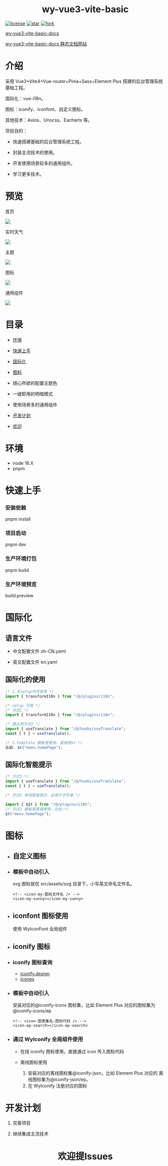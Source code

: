 <h1 align="center">wy-vue3-vite-basic</h1>

[![license](https://img.shields.io/badge/license-MIT-green)](LICENSE)
<a href='https://gitee.com/little-star227/wy-vue3-vite-basic/stargazers'><img src='https://gitee.com/little-star227/wy-vue3-vite-basic/badge/star.svg?theme=dark' alt='star'></img></a>
<a href='https://gitee.com/little-star227/wy-vue3-vite-basic/members'><img src='https://gitee.com/little-star227/wy-vue3-vite-basic/badge/fork.svg?theme=dark' alt='fork'></img></a>

[wy-vue3-vite-basic-docs](https://gitee.com/little-star227/wy-vue3-vite-basic-docs)

[wy-vue3-vite-basic-docs 静态文档网站](https://little-star227.gitee.io/wy-vue3-vite-basic-docs)

# 介绍

采用 Vue3+Vite4+Vue-router+Pinia+Sass+Element Plus 搭建的后台管理系统基础工程。

国际化：vue-i18n。

图标：iconify、iconfont、自定义图标。

其他技术：Axios、Unocss、Eacharts 等。

项目目的：

- 快速搭建基础的后台管理系统工程。

- 封装主流技术的使用。

- 开发使用场景较多的通用组件。

- 学习更多技术。

# 预览

首页

<img src="https://gitee.com/little-star227/wy-data-warehouse/raw/master/wy-vue3-vite-basic1.png"/>

实时天气

<img src="https://gitee.com/little-star227/wy-data-warehouse/raw/master/wy-vue3-vite-basic2.png"/>

主题

<img src="https://gitee.com/little-star227/wy-data-warehouse/raw/master/wy-vue3-vite-basic3.png"/>

图标

<img src="https://gitee.com/little-star227/wy-data-warehouse/raw/master/wy-vue3-vite-basic4.png"/>

通用组件

<img src="https://gitee.com/little-star227/wy-data-warehouse/raw/master/wy-vue3-vite-basic5.png"/>

# 目录

- [环境](#环境)

- [快速上手](#快速上手)

- [国际化](#国际化)

- [图标](#图标)

- 随心所欲的配置主题色

- 一键即用的明暗模式

- 使用场景多的通用组件

- [开发计划](#开发计划)

- [欢迎](#欢迎)

# 环境

- node 16.X
- pnpm

# 快速上手

### 安装依赖

pnpm install

### 项目启动

pnpm dev

### 生产环境打包

pnpm build

### 生产环境预览

build:preview

# 国际化

## 语言文件

- 中文配置文件 zh-CN.yaml

- 英文配置文件 en.yaml

## 国际化的使用

```ts
/* 1.非setup中可使用 */
import { transformI18n } from "/@/plugins/i18n";
```

```ts
/* setup 可用 */
/* 方式1 */
import { transformI18n } from "/@/plugins/i18n";

/* 建议用方式2 */
import { useTranslate } from "/@/hooks/useTranslate";
const { t } = useTranslate();
```

```ts
/* 1.template 模板里使用，直接用$t */
比如: $t("menu.homePage");
```

## 国际化智能提示

```ts
/* 方式1 */
import { useTranslate } from "/@/hooks/useTranslate";
const { t } = useTranslate();

/* 方式2 单纯智能提示，应用于字符串 */

import { $$t } from "/@/plugins/i18n";
/* 方式3 模板里直接使用，比如:*/
$t("menu.homePage");
```

# 图标

- ## 自定义图标

- ### 模板中自动引入

  svg 图标放在 src/assets/svg 目录下，小写英文命名文件名。

  ```vue
  <!-- <icon-my-图标文件名 /> -->
  <icon-my-sunny></icon-my-sunny>
  ```

- ## iconfont 图标使用

  使用 WyIconFont 全局组件

- ## iconify 图标

- ### iconify 图标查询

  - [iconify.design](https://icon-sets.iconify.design/)
  - [icones](https://icones.js.org/)

- ### 模板中自动引入

  安装对应的@iconify-icons 图标集，比如 Element Plus 对应的图标集为@iconify-icons/ep

  ```vue
  <!-- <icon-图表集名-图标代码 /> -->
  <icon-ep-search></icon-ep-search>
  ```

- ### 通过 WyIconify 全局组件使用

  - 在线 iconify 图标使用，直接通过 icon 传入图标代码

  - 离线图标使用
    1. 安装对应的离线图标集@iconify-json，比如 Element Plus 对应的 离线图标集为@iconify-json/ep。
    2. 在 WyIconify 注册对应的图标

# 开发计划

1. 完善项目

2. 继续集成主流技术

<h1 align="center">欢迎提Issues</h1>
